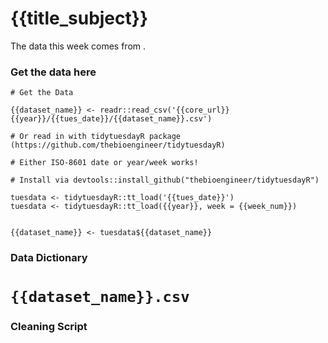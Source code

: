 # {{title_subject}}

The data this week comes from []().

### Get the data here

```{r}
# Get the Data

{{dataset_name}} <- readr::read_csv('{{core_url}}{{year}}/{{tues_date}}/{{dataset_name}}.csv')

# Or read in with tidytuesdayR package (https://github.com/thebioengineer/tidytuesdayR)

# Either ISO-8601 date or year/week works!

# Install via devtools::install_github("thebioengineer/tidytuesdayR")

tuesdata <- tidytuesdayR::tt_load('{{tues_date}}')
tuesdata <- tidytuesdayR::tt_load({{year}}, week = {{week_num}})


{{dataset_name}} <- tuesdata${{dataset_name}}
```
### Data Dictionary

# `{{dataset_name}}.csv`

### Cleaning Script


